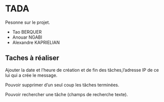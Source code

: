 # TADA

Pesonne sur le projet.

- Tao BERQUER
- Anouar NGABI
- Alexandre KAPRIELIAN

## Taches à réaliser
 Ajouter la date et l’heure de création et de fin des tâches,l’adresse IP de ce lui qui a crée le message.

 Pouvoir supprimer d’un seul coup les tâches terminées.

Pouvoir rechercher une tâche (champs de recherche texte).
